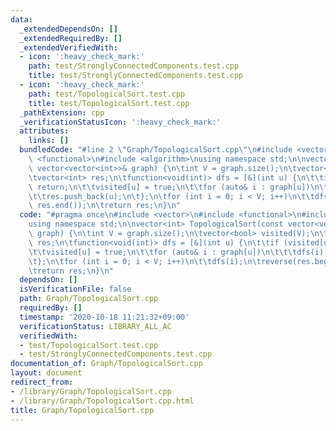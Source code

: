 ```yaml
---
data:
  _extendedDependsOn: []
  _extendedRequiredBy: []
  _extendedVerifiedWith:
  - icon: ':heavy_check_mark:'
    path: test/StronglyConnectedComponents.test.cpp
    title: test/StronglyConnectedComponents.test.cpp
  - icon: ':heavy_check_mark:'
    path: test/TopologicalSort.test.cpp
    title: test/TopologicalSort.test.cpp
  _pathExtension: cpp
  _verificationStatusIcon: ':heavy_check_mark:'
  attributes:
    links: []
  bundledCode: "#line 2 \"Graph/TopologicalSort.cpp\"\n#include <vector>\n#include\
    \ <functional>\n#include <algorithm>\nusing namespace std;\n\nvector<int> TopologicalSort(const\
    \ vector<vector<int>>& graph) {\n\tint V = graph.size();\n\tvector<bool> visited(V);\n\
    \tvector<int> res;\n\tfunction<void(int)> dfs = [&](int u) {\n\t\tif (visited[u])\
    \ return;\n\t\tvisited[u] = true;\n\t\tfor (auto& i : graph[u])\n\t\t\tdfs(i);\n\
    \t\tres.push_back(u);\n\t};\n\tfor (int i = 0; i < V; i++)\n\t\tdfs(i);\n\treverse(res.begin(),\
    \ res.end());\n\treturn res;\n}\n"
  code: "#pragma once\n#include <vector>\n#include <functional>\n#include <algorithm>\n\
    using namespace std;\n\nvector<int> TopologicalSort(const vector<vector<int>>&\
    \ graph) {\n\tint V = graph.size();\n\tvector<bool> visited(V);\n\tvector<int>\
    \ res;\n\tfunction<void(int)> dfs = [&](int u) {\n\t\tif (visited[u]) return;\n\
    \t\tvisited[u] = true;\n\t\tfor (auto& i : graph[u])\n\t\t\tdfs(i);\n\t\tres.push_back(u);\n\
    \t};\n\tfor (int i = 0; i < V; i++)\n\t\tdfs(i);\n\treverse(res.begin(), res.end());\n\
    \treturn res;\n}\n"
  dependsOn: []
  isVerificationFile: false
  path: Graph/TopologicalSort.cpp
  requiredBy: []
  timestamp: '2020-10-18 11:21:32+09:00'
  verificationStatus: LIBRARY_ALL_AC
  verifiedWith:
  - test/TopologicalSort.test.cpp
  - test/StronglyConnectedComponents.test.cpp
documentation_of: Graph/TopologicalSort.cpp
layout: document
redirect_from:
- /library/Graph/TopologicalSort.cpp
- /library/Graph/TopologicalSort.cpp.html
title: Graph/TopologicalSort.cpp
---
```

